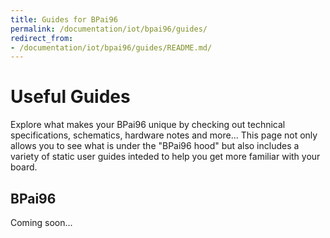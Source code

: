 ```yaml
---
title: Guides for BPai96
permalink: /documentation/iot/bpai96/guides/
redirect_from:
- /documentation/iot/bpai96/guides/README.md/
---
```

# Useful Guides

Explore what makes your BPai96 unique by checking out technical specifications, schematics, hardware notes and more... This page not only allows you to see what is under the "BPai96 hood" but also includes a variety of static user guides inteded to help you get more familiar with your board.

## BPai96

Coming soon...
